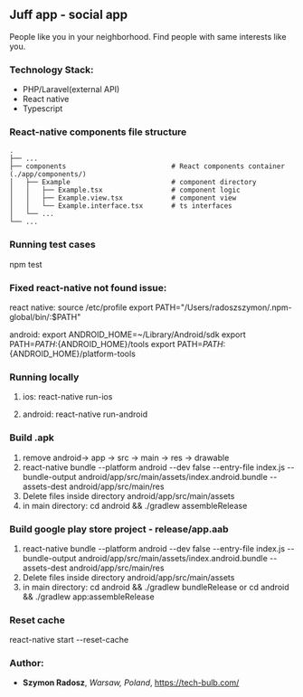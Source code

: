 ## Juff app - social app

People like you in your neighborhood.
Find people with same interests like you.

### Technology Stack:

- PHP/Laravel(external API)
- React native
- Typescript

### React-native components file structure

    .
    ├── ...
    ├── components                          # React components container (./app/components/)
    │   ├── Example                         # component directory
    │   │   ├── Example.tsx                 # component logic
    │   │   ├── Example.view.tsx            # component view
    │   │   └── Example.interface.tsx       # ts interfaces
    │   └── ...
    └── ...

### Running test cases

npm test

### Fixed react-native not found issue:

react native:
source /etc/profile
export PATH="/Users/radoszszymon/.npm-global/bin/:\$PATH"

android:
export ANDROID_HOME=~/Library/Android/sdk
export PATH=${PATH}:${ANDROID_HOME}/tools
export PATH=${PATH}:${ANDROID_HOME}/platform-tools

### Running locally

1. ios:
   react-native run-ios

2. android:
   react-native run-android

### Build .apk

1. remove android-> app -> src -> main -> res -> drawable
2. react-native bundle --platform android --dev false --entry-file index.js --bundle-output android/app/src/main/assets/index.android.bundle --assets-dest android/app/src/main/res
3. Delete files inside directory android/app/src/main/assets
4. in main directory: cd android && ./gradlew assembleRelease

### Build google play store project - release/app.aab

1. react-native bundle --platform android --dev false --entry-file index.js --bundle-output android/app/src/main/assets/index.android.bundle --assets-dest android/app/src/main/res
2. Delete files inside directory android/app/src/main/assets
3. in main directory: cd android && ./gradlew bundleRelease
   or cd android && ./gradlew app:assembleRelease

### Reset cache

react-native start --reset-cache

### Author:

- **Szymon Radosz**, _Warsaw, Poland_, https://tech-bulb.com/
